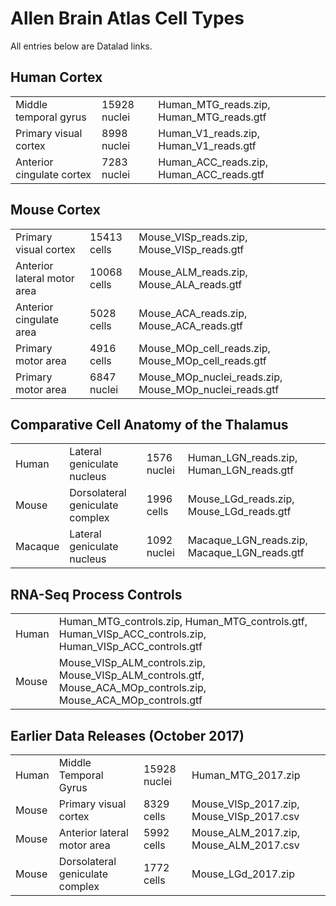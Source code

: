 # Allen Brain Atlas Cell Types

All entries below are Datalad links.

## Human Cortex

| | | |
|-|-|-|
|Middle temporal gyrus|15928 nuclei|Human_MTG_reads.zip, Human_MTG_reads.gtf|
|Primary visual cortex|8998 nuclei|Human_V1_reads.zip, Human_V1_reads.gtf|
|Anterior cingulate cortex|7283 nuclei|Human_ACC_reads.zip, Human_ACC_reads.gtf|

## Mouse Cortex

| | | |
|-|-|-|
|Primary visual cortex|15413 cells|Mouse_VISp_reads.zip, Mouse_VISp_reads.gtf|
|Anterior lateral motor area|10068 cells|Mouse_ALM_reads.zip, Mouse_ALA_reads.gtf|
|Anterior cingulate area|5028 cells|Mouse_ACA_reads.zip, Mouse_ACA_reads.gtf|
|Primary motor area|4916 cells|Mouse_MOp_cell_reads.zip, Mouse_MOp_cell_reads.gtf|
|Primary motor area|6847 nuclei|Mouse_MOp_nuclei_reads.zip, Mouse_MOp_nuclei_reads.gtf|


## Comparative Cell Anatomy of the Thalamus

| | | | |
|-|-|-|-|
|Human|Lateral geniculate nucleus|1576 nuclei|Human_LGN_reads.zip, Human_LGN_reads.gtf|
|Mouse|Dorsolateral geniculate complex|1996 cells|Mouse_LGd_reads.zip, Mouse_LGd_reads.gtf|
|Macaque|Lateral geniculate nucleus|1092 nuclei|Macaque_LGN_reads.zip, Macaque_LGN_reads.gtf|

## RNA-Seq Process Controls

| | |
|-|-|
|Human|Human_MTG_controls.zip, Human_MTG_controls.gtf, Human_VISp_ACC_controls.zip, Human_VISp_ACC_controls.gtf|
|Mouse|Mouse_VISp_ALM_controls.zip, Mouse_VISp_ALM_controls.gtf, Mouse_ACA_MOp_controls.zip, Mouse_ACA_MOp_controls.gtf|

## Earlier Data Releases (October 2017)

| | | | |
|-|-|-|-|
|Human|Middle Temporal Gyrus|15928 nuclei|Human_MTG_2017.zip|
|Mouse|Primary visual cortex|8329 cells|Mouse_VISp_2017.zip, Mouse_VISp_2017.csv|
|Mouse|Anterior lateral motor area|5992 cells|Mouse_ALM_2017.zip, Mouse_ALM_2017.csv|
|Mouse|Dorsolateral geniculate complex|1772 cells|Mouse_LGd_2017.zip|


